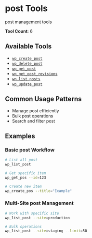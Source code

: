 # post Tools

post management tools

**Tool Count:** 6

## Available Tools

- [`wp_create_post`](./tools/wp_create_post.md)
- [`wp_delete_post`](./tools/wp_delete_post.md)
- [`wp_get_post`](./tools/wp_get_post.md)
- [`wp_get_post_revisions`](./tools/wp_get_post_revisions.md)
- [`wp_list_posts`](./tools/wp_list_posts.md)
- [`wp_update_post`](./tools/wp_update_post.md)

## Common Usage Patterns

- Manage post efficiently
- Bulk post operations
- Search and filter post

## Examples

### Basic post Workflow
```bash
# List all post
wp_list_post

# Get specific item
wp_get_pos --id=123

# Create new item  
wp_create_pos --title="Example"
```

### Multi-Site post Management
```bash
# Work with specific site
wp_list_post --site=production

# Bulk operations
wp_list_post --site=staging --limit=50
```
